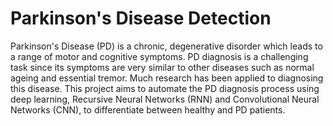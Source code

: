 # Parkinson's Disease Detection





Parkinson's Disease (PD) is a chronic, degenerative disorder which leads to a range of motor and cognitive symptoms. 
PD diagnosis is a challenging task since its symptoms are very similar to other diseases such as normal ageing and essential tremor. 
Much research has been applied to diagnosing this disease. This project aims to automate the PD diagnosis process using deep learning, 
Recursive Neural Networks (RNN) and Convolutional Neural Networks (CNN), to differentiate between healthy and PD patients.

